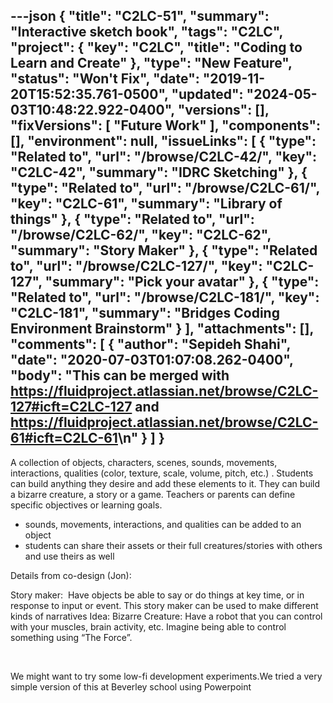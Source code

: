 ---json
{
  "title": "C2LC-51",
  "summary": "Interactive sketch book",
  "tags": "C2LC",
  "project": {
    "key": "C2LC",
    "title": "Coding to Learn and Create"
  },
  "type": "New Feature",
  "status": "Won't Fix",
  "date": "2019-11-20T15:52:35.761-0500",
  "updated": "2024-05-03T10:48:22.922-0400",
  "versions": [],
  "fixVersions": [
    "Future Work"
  ],
  "components": [],
  "environment": null,
  "issueLinks": [
    {
      "type": "Related to",
      "url": "/browse/C2LC-42/",
      "key": "C2LC-42",
      "summary": "IDRC Sketching"
    },
    {
      "type": "Related to",
      "url": "/browse/C2LC-61/",
      "key": "C2LC-61",
      "summary": "Library of things"
    },
    {
      "type": "Related to",
      "url": "/browse/C2LC-62/",
      "key": "C2LC-62",
      "summary": "Story Maker"
    },
    {
      "type": "Related to",
      "url": "/browse/C2LC-127/",
      "key": "C2LC-127",
      "summary": "Pick your avatar"
    },
    {
      "type": "Related to",
      "url": "/browse/C2LC-181/",
      "key": "C2LC-181",
      "summary": "Bridges Coding Environment Brainstorm"
    }
  ],
  "attachments": [],
  "comments": [
    {
      "author": "Sepideh Shahi",
      "date": "2020-07-03T01:07:08.262-0400",
      "body": "This can be merged with <https://fluidproject.atlassian.net/browse/C2LC-127#icft=C2LC-127> and <https://fluidproject.atlassian.net/browse/C2LC-61#icft=C2LC-61>\n"
    }
  ]
}
---
A collection of objects, characters, scenes, sounds, movements, interactions, qualities (color, texture, scale, volume, pitch, etc.) . Students can build anything they desire and add these elements to it. They can build a bizarre creature, a story or a game. Teachers or parents can define specific objectives or learning goals.&#x20;

* sounds, movements, interactions, and qualities can be added to an object&#x20;
* students can share their assets or their full creatures/stories with others and use theirs as well&#x20;

Details from co-design (Jon):

Story maker:  Have objects be able to say or do things at key time, or in response to input or event. This story maker can be used to make different kinds of narratives Idea: Bizarre Creature: Have a robot that you can control with your muscles, brain activity, etc. Imagine being able to control something using “The Force”.

 

We might want to try some low-fi development experiments.We tried a very simple version of this at Beverley school using Powerpoint

        
